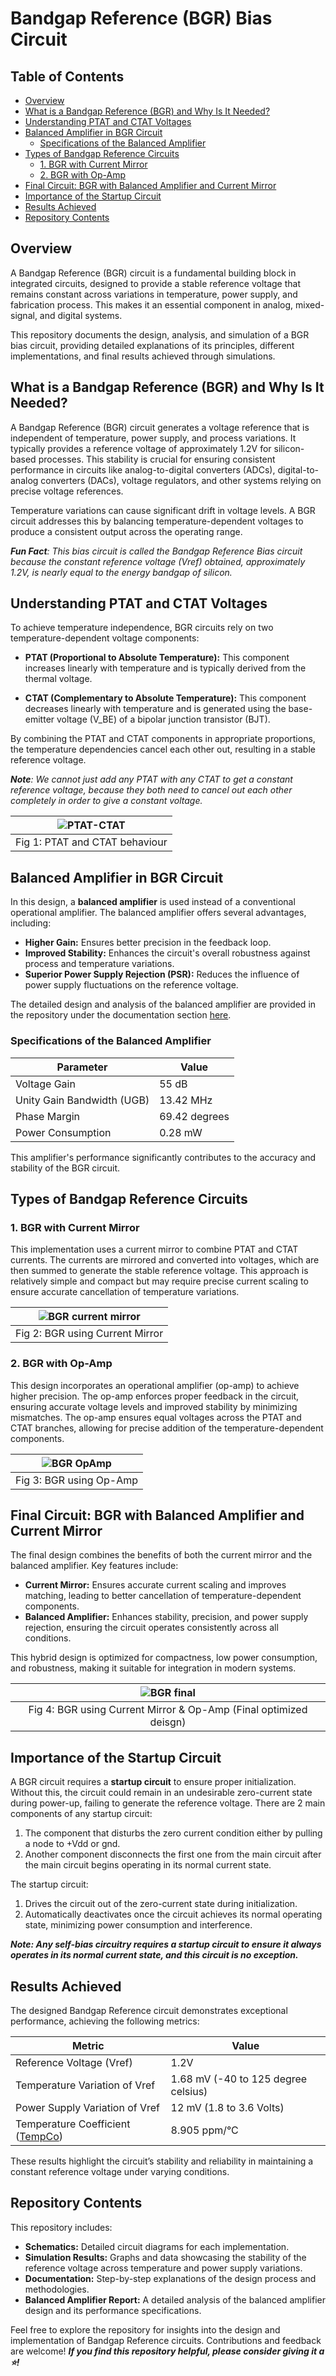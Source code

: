 # Bandgap Reference (BGR) Bias Circuit

## Table of Contents
- [Overview](#overview)
- [What is a Bandgap Reference (BGR) and Why Is It Needed?](#what-is-a-bandgap-reference-bgr-and-why-is-it-needed)
- [Understanding PTAT and CTAT Voltages](#understanding-ptat-and-ctat-voltages)
- [Balanced Amplifier in BGR Circuit](#balanced-amplifier-in-bgr-circuit)
  - [Specifications of the Balanced Amplifier](#specifications-of-the-balanced-amplifier)
- [Types of Bandgap Reference Circuits](#types-of-bandgap-reference-circuits)
  - [1. BGR with Current Mirror](#1-bgr-with-current-mirror)
  - [2. BGR with Op-Amp](#2-bgr-with-op-amp)
- [Final Circuit: BGR with Balanced Amplifier and Current Mirror](#final-circuit-bgr-with-balanced-amplifier-and-current-mirror)
- [Importance of the Startup Circuit](#importance-of-the-startup-circuit)
- [Results Achieved](#results-achieved)
- [Repository Contents](#repository-contents)

## Overview
A Bandgap Reference (BGR) circuit is a fundamental building block in integrated circuits, designed to provide a stable reference voltage that remains constant across variations in temperature, power supply, and fabrication process. This makes it an essential component in analog, mixed-signal, and digital systems. 

This repository documents the design, analysis, and simulation of a BGR bias circuit, providing detailed explanations of its principles, different implementations, and final results achieved through simulations.

## What is a Bandgap Reference (BGR) and Why Is It Needed?
A Bandgap Reference (BGR) circuit generates a voltage reference that is independent of temperature, power supply, and process variations. It typically provides a reference voltage of approximately 1.2V for silicon-based processes. This stability is crucial for ensuring consistent performance in circuits like analog-to-digital converters (ADCs), digital-to-analog converters (DACs), voltage regulators, and other systems relying on precise voltage references.

Temperature variations can cause significant drift in voltage levels. A BGR circuit addresses this by balancing temperature-dependent voltages to produce a consistent output across the operating range.

***Fun Fact**: This bias circuit is called the Bandgap Reference Bias circuit because the constant reference voltage (Vref) obtained, approximately 1.2V, is nearly equal to the energy bandgap of silicon.*

## Understanding PTAT and CTAT Voltages
To achieve temperature independence, BGR circuits rely on two temperature-dependent voltage components:

- **PTAT (Proportional to Absolute Temperature):** This component increases linearly with temperature and is typically derived from the thermal voltage.

- **CTAT (Complementary to Absolute Temperature):** This component decreases linearly with temperature and is generated using the base-emitter voltage (V_BE) of a bipolar junction transistor (BJT).

By combining the PTAT and CTAT components in appropriate proportions, the temperature dependencies cancel each other out, resulting in a stable reference voltage.

***Note**: We cannot just add any PTAT with any CTAT to get a constant reference voltage, because they both need to cancel out each other completely in order to give a constant voltage.*

| ![PTAT-CTAT](https://github.com/HarshitSri-Analog/Bandgap-Reference-Bias-Circuit/blob/main/Images/PTAT%20and%20CTAT.png) | 
| :---: | 
| Fig 1: PTAT and CTAT behaviour |

## Balanced Amplifier in BGR Circuit
In this design, a **balanced amplifier** is used instead of a conventional operational amplifier. The balanced amplifier offers several advantages, including:

- **Higher Gain:** Ensures better precision in the feedback loop.
- **Improved Stability:** Enhances the circuit's overall robustness against process and temperature variations.
- **Superior Power Supply Rejection (PSR):** Reduces the influence of power supply fluctuations on the reference voltage.

The detailed design and analysis of the balanced amplifier are provided in the repository under the documentation section [here](https://github.com/HarshitSri-Analog/Bandgap-Reference-Bias-Circuit/tree/main/Balanced%20Ampr). 

### Specifications of the Balanced Amplifier
| **Parameter**       | **Value**       |
|---------------------|-----------------|
| Voltage Gain        | 55 dB          |
| Unity Gain Bandwidth (UGB) | 13.42 MHz    |
| Phase Margin        | 69.42 degrees  |
| Power Consumption   | 0.28 mW        |

This amplifier's performance significantly contributes to the accuracy and stability of the BGR circuit.

## Types of Bandgap Reference Circuits

### 1. BGR with Current Mirror
This implementation uses a current mirror to combine PTAT and CTAT currents. The currents are mirrored and converted into voltages, which are then summed to generate the stable reference voltage. This approach is relatively simple and compact but may require precise current scaling to ensure accurate cancellation of temperature variations.


| ![BGR current mirror](https://github.com/HarshitSri-Analog/Bandgap-Reference-Bias-Circuit/blob/main/Images/BGR%20Current%20Mirror.png) | 
| :---: | 
| Fig 2: BGR using Current Mirror |

### 2. BGR with Op-Amp
This design incorporates an operational amplifier (op-amp) to achieve higher precision. The op-amp enforces proper feedback in the circuit, ensuring accurate voltage levels and improved stability by minimizing mismatches. The op-amp ensures equal voltages across the PTAT and CTAT branches, allowing for precise addition of the temperature-dependent components.

| ![BGR OpAmp](https://github.com/HarshitSri-Analog/Bandgap-Reference-Bias-Circuit/blob/87618c8f63555c633de72ab075af02026f515996/Images/BGR%20opamp.png) | 
| :---: | 
| Fig 3: BGR using Op-Amp |

## Final Circuit: BGR with Balanced Amplifier and Current Mirror
The final design combines the benefits of both the current mirror and the balanced amplifier. Key features include:

- **Current Mirror:** Ensures accurate current scaling and improves matching, leading to better cancellation of temperature-dependent components.
- **Balanced Amplifier:** Enhances stability, precision, and power supply rejection, ensuring the circuit operates consistently across all conditions.

This hybrid design is optimized for compactness, low power consumption, and robustness, making it suitable for integration in modern systems.

| ![BGR final](https://github.com/HarshitSri-Analog/Bandgap-Reference-Bias-Circuit/blob/main/Images/BGR%20Final.png) | 
| :---: | 
| Fig 4: BGR using Current Mirror & Op-Amp (Final optimized deisgn) |

## Importance of the Startup Circuit
A BGR circuit requires a **startup circuit** to ensure proper initialization. Without this, the circuit could remain in an undesirable zero-current state during power-up, failing to generate the reference voltage. There are 2 main components of any startup circuit:
1. The component that disturbs the zero current condition either by pulling a node to +Vdd or gnd.
2. Another component disconnects the first one from the main circuit after the main circuit begins operating in its normal current state.

The startup circuit:
1. Drives the circuit out of the zero-current state during initialization.
2. Automatically deactivates once the circuit achieves its normal operating state, minimizing power consumption and interference.

***Note: Any self-bias circuitry requires a startup circuit to ensure it always operates in its normal current state, and this circuit is no exception.***

## Results Achieved
The designed Bandgap Reference circuit demonstrates exceptional performance, achieving the following metrics:

| **Metric**                   | **Value**              |
|------------------------------|-----------------------|
| Reference Voltage (Vref)    | 1.2V                 |
| Temperature Variation of Vref | 1.68 mV (-40 to 125 degree celsius) |
| Power Supply Variation of Vref | 12 mV (1.8 to 3.6 Volts) |
| Temperature Coefficient ([TempCo](https://www.allaboutcircuits.com/technical-articles/understanding-the-temperature-coefficient-of-a-voltage-reference/)) | 8.905 ppm/°C       |

These results highlight the circuit’s stability and reliability in maintaining a constant reference voltage under varying conditions.

## Repository Contents

This repository includes:

- **Schematics:** Detailed circuit diagrams for each implementation.
- **Simulation Results:** Graphs and data showcasing the stability of the reference voltage across temperature and power supply variations.
- **Documentation:** Step-by-step explanations of the design process and methodologies.
- **Balanced Amplifier Report:** A detailed analysis of the balanced amplifier design and its performance specifications.

Feel free to explore the repository for insights into the design and implementation of Bandgap Reference circuits. Contributions and feedback are welcome!
***If you find this repository helpful, please consider giving it a ⭐!***

